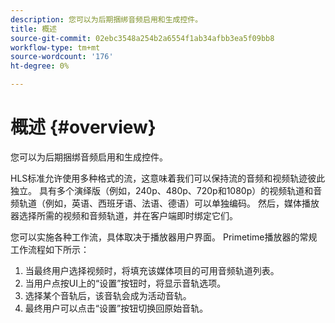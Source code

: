 ```yaml
---
description: 您可以为后期捆绑音频启用和生成控件。
title: 概述
source-git-commit: 02ebc3548a254b2a6554f1ab34afbb3ea5f09bb8
workflow-type: tm+mt
source-wordcount: '176'
ht-degree: 0%

---
```


# 概述 {#overview}

您可以为后期捆绑音频启用和生成控件。

HLS标准允许使用多种格式的流，这意味着我们可以保持流的音频和视频轨迹彼此独立。 具有多个演绎版（例如，240p、480p、720p和1080p）的视频轨道和音频轨道（例如，英语、西班牙语、法语、德语）可以单独编码。 然后，媒体播放器选择所需的视频和音频轨道，并在客户端即时绑定它们。

您可以实施各种工作流，具体取决于播放器用户界面。 Primetime播放器的常规工作流程如下所示：

1. 当最终用户选择视频时，将填充该媒体项目的可用音频轨道列表。
1. 当用户点按UI上的“设置”按钮时，将显示音轨选项。
1. 选择某个音轨后，该音轨会成为活动音轨。
1. 最终用户可以点击“设置”按钮切换回原始音轨。
